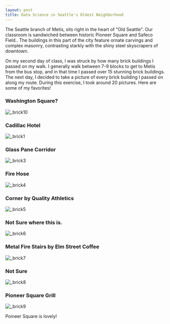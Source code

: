```yaml
---
layout: post
title: Data Science in Seattle's Oldest Neighborhood
---
```


The Seattle branch of Metis, sits right in the heart of "Old Seattle". Our classroom is sandwiched between historic Pioneer Square and Safeco Field.. The buildings in this part of the city feature ornate carvings and complex masonry, contrasting starkly with the shiny steel skyscrapers of downtown. 

On my second day of class, I was struck by how many brick buildings I passed on my walk. I generally walk between 7-9 blocks to get to Metis from the bus stop, and in that time I passed over 15 stunning brick buildings. The next day, I decided to take a picture of every brick building I passed on along my route. During this exercise, I took around 20 pictures. Here are some of my favorites!

### Washington Square?
![_brick10](/images/brick10.jpg)

### Cadillac Hotel
![_brick1](/images/brick1.jpg)

### Glass Pane Corridor
![_brick3](/images/brick3.jpg)

### Fire Hose
![_brick4](/images/brick4.jpg)

### Corner by Quality Athletics
![_brick5](/images/brick5.jpg)

### Not Sure where this is.
![_brick6](/images/brick6.jpg)

### Metal Fire Stairs by Elm Street Coffee
![_brick7](/images/brick7.jpg)

### Not Sure
![_brick8](/images/brick8.jpg)

### Pioneer Square Grill
![_brick9](/images/brick9.jpg)

Poineer Square is lovely! 
